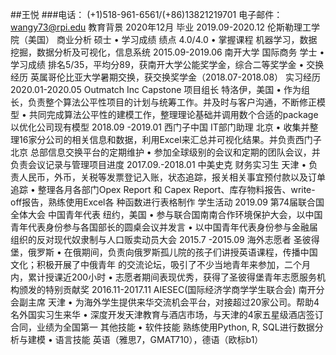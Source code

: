 ##王悦
###电话： (+1)518-961-6561/(+86)13821219701 电子邮件： wangy73@rpi.edu
教育背景 2020年12月 毕业
2019.09-2020.12 伦斯勒理工学院（美国） 商业分析 硕士
• 学习成绩 绩点 4.0/4.0
• 掌握课程 机器学习，数据挖掘，数据分析及可视化，信息系统
2015.09-2019.06 南开大学 国际商务 学士
• 学习成绩 排名5/35，平均分89，获南开大学公能奖学金，综合二等奖学金
• 交换经历 英属哥伦比亚大学暑期交换，获交换奖学金（2018.07-2018.08）
实习经历
2020.01-2020.05 Outmatch Inc Capstone 项目组长 特洛伊，美国
• 作为组长，负责整个算法公平性项目的计划与统筹工作。并及时与客户沟通，不断修正模型
• 共同完成算法公平性的建模工作，整理理论基础并调用数个合适的package以优化公司现有模型
2018.09 -2019.01 西门子中国 IT部门助理 北京
• 收集并整理16家分公司的相关信息和数据，利用Excel来汇总并可视化结果。并负责西门子北京
总部信息交换平台的定期维护
• 参加全球级别的会议和定期的团队会议，并负责会议记录与管理项目进度
2017.09.-2018.01 中美史克 财务实习生 天津
• 负责人民币，外币，关税等发票登记入账，状态追踪，报关相关事宜预付款以及订单追踪
• 整理各月各部门Opex Report 和 Capex Report、库存物料报告、write-off报告，熟练使用Excel各
种函数进行表格制作
学生活动
2019.09 第74届联合国全体大会 中国青年代表 纽约，美国
• 参与联合国南南合作环境保护大会，以中国青年代表身份参与各国部长的圆桌会议并发言
• 以中国青年代表身份参与金融届组织的反对现代奴隶制与人口贩卖动员大会
2015.7 -2015.09 海外志愿者 圣彼得堡，俄罗斯
• 在俄期间，负责向俄罗斯孤儿院的孩子们讲授英语课程，传播中国文化；积极开展了中俄青年
的交流论坛，吸引了不少当地青年来参加，二个月内，累计授课近200小时
• 志愿者期间表现优秀，获得了圣彼得堡青年志愿服务机构颁发的特别贡献奖
2016.11-2017.11 AIESEC(国际经济学商学学生联合会) 南开分会副主席 天津
• 为海外学生提供来华交流机会平台，对接超过20家公司。帮助4名外国实习生来华
• 深度开发天津教育与酒店市场，与天津的4家五星级酒店签订合同，业绩为全国第一
其他技能
• 软件技能 熟练使用Python, R, SQL进行数据分析与建模
• 语言技能 英语（雅思7，GMAT710），德语（欧标b1）
